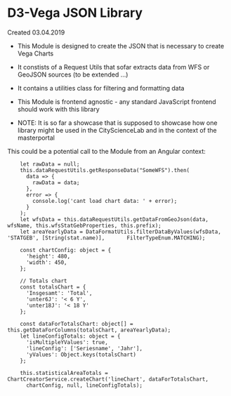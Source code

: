 D3-Vega JSON Library
========

Created 03.04.2019

- This Module is designed to create the JSON that is necessary to create Vega Charts
- It constists of a Request Utils that sofar extracts data from WFS or GeoJSON sources (to be extended ...)
- It contains a utilities class for filtering and formatting data 
- This Module is frontend agnostic - any standard JavaScript frontend should work with this library

- NOTE: It is so far a showcase that is supposed to showcase how one library might be used in the CityScienceLab and in the context of the masterportal

This could be a potential call to the Module from an Angular context:

```
    let rawData = null;
    this.dataRequestUtils.getResponseData("SomeWFS").then(
      data => {
        rawData = data;
      },
      error => {
        console.log('cant load chart data: ' + error);
      }
    );
    let wfsData = this.dataRequestUtils.getDataFromGeoJson(data, wfsName, this.wfsStatGebProperties, this.prefix);
    let areaYearlyData = DataFormatUtils.filterDataByValues(wfsData, 'STATGEB', [String(stat.name)],       FilterTypeEnum.MATCHING);

    const chartConfig: object = {
      'height': 480,
      'width': 450,
    };

    // Totals chart
    const totalsChart = {
      'Insgesamt': 'Total',
      'unter6J': '< 6 Y',
      'unter18J': '< 18 Y'
    };

    const dataForTotalsChart: object[] = this.getDataForColumns(totalsChart, areaYearlyData);
    let lineConfigTotals: object = {
      'isMultipleYValues': true,
      'lineConfig': ['Seriesname', 'Jahr'],
      'yValues': Object.keys(totalsChart)
    };

    this.statisticalAreaTotals = ChartCreatorService.createChart('lineChart', dataForTotalsChart,
      chartConfig, null, lineConfigTotals);
  ```
